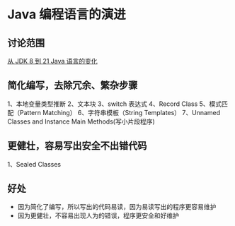 # Java 编程语言的演进
## 讨论范围
[从 JDK 8 到 21 Java 语言的变化](https://docs.oracle.com/en/java/javase/21/language/java-language-changes.html#GUID-6459681C-6881-45D8-B0DB-395D1BD6DB9B)
## 简化编写，去除冗余、繁杂步骤
1、本地变量类型推断
2、文本块
3、switch 表达式
4、Record Class
5、模式匹配（Pattern Matching）
6、字符串模板（String Templates）
7、Unnamed Classes and Instance Main Methods(写小片段程序)
## 更健壮，容易写出安全不出错代码
1、Sealed Classes

## 好处
- 因为简化了编写，所以写出的代码易读，因为易读写出的程序更容易维护
- 因为更健壮，不容易出现人为的错误，程序更安全和好维护
